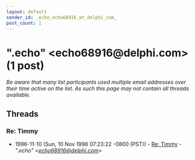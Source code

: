 ```yaml
---
layout: default
sender_id: _echo_echo68916_at_delphi_com_
post_count: 1
---
```


# ".echo" <echo68916<span>@</span>delphi.com> (1 post)

_Be aware that many list participants used multiple email addresses over their time active on the list. As such this page may not contain all threads available._

## Threads

### Re: Timmy
+ 1996-11-10 (Sun, 10 Nov 1996 07:23:22 -0800 (PST)) - [Re: Timmy](/archive/1996/11/a9ccb796fcfcd0f0646d5738d2963a41ef673c65c9dae9f9babd894bf3754399) - _".echo" \<echo68916@delphi.com\>_


